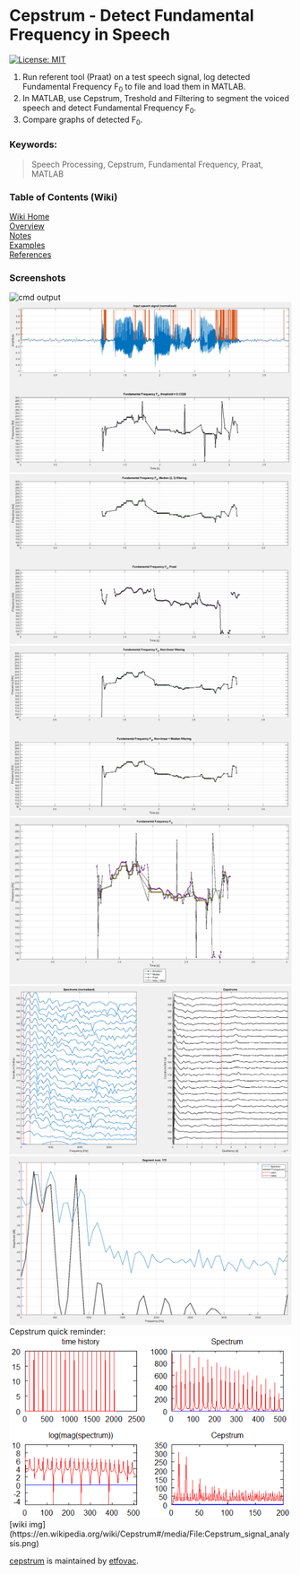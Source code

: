 # Cepstrum - Detect Fundamental Frequency in Speech
[![License: MIT](https://img.shields.io/badge/License-MIT-blue.svg)](https://github.com/etfovac/cepstrum/blob/main/LICENSE) 

1. Run referent tool (Praat) on a test speech signal, log detected Fundamental Frequency F<sub>0</sub> to file and load them in MATLAB.  
2. In MATLAB, use Cepstrum, Treshold and Filtering to segment the voiced speech and detect Fundamental Frequency F<sub>0</sub>.  
3. Compare graphs of detected F<sub>0</sub>. 

### Keywords:  
> Speech Processing, Cepstrum, Fundamental Frequency, Praat, MATLAB  

### Table of Contents (Wiki)
[Wiki Home](https://github.com/etfovac/cepstrum/wiki)  
[Overview](https://github.com/etfovac/cepstrum/wiki/Overview)  
[Notes](https://github.com/etfovac/cepstrum/wiki/Notes)  
[Examples](https://github.com/etfovac/cepstrum/wiki/Examples)  
[References](https://github.com/etfovac/cepstrum/wiki/References)  

### Screenshots 

<img src="./graphics/cmd output.png" alt="cmd output"> 
<img src="./graphics/Fig 1.png" alt="Fig 1"> 
<img src="./graphics/Fig 2.png" alt="Fig 2"> 
<img src="./graphics/Fig 3.png" alt="Fig 3"> 
<img src="./graphics/Fig 4.png" alt="Fig 4"> 
<img src="./graphics/Fig 5.png" alt="Fig 5"> 
<img src="./graphics/Fig 6.png" alt="Fig 6"> 
Cepstrum quick reminder:   
<img src="./graphics/Cepstrum_signal_analysis.png" alt="Cepstrum_signal_analysis"> [wiki img](https://en.wikipedia.org/wiki/Cepstrum#/media/File:Cepstrum_signal_analysis.png)

[cepstrum](https://github.com/etfovac/cepstrum) is maintained by [etfovac](https://github.com/etfovac).
